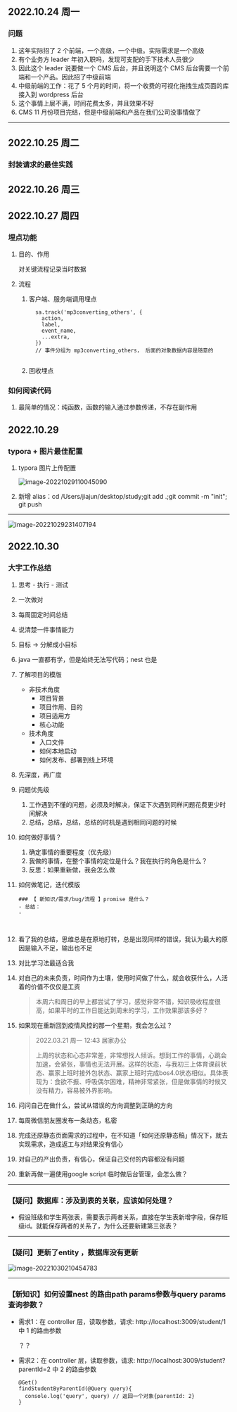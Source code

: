 ## 2022.10.24 周一

### 问题

1. 这年实际招了 2 个前端，一个高级，一个中级。实际需求是一个高级
2. 有个业务方 leader 年初入职吗，发现可支配的手下技术人员很少
3. 因此这个 leader 说要做一个 CMS 后台，并且说明这个 CMS 后台需要一个前端和一个产品。因此招了中级前端
4. 中级前端的工作：花了 5 个月的时间，将一个收费的可视化拖拽生成页面的库接入到 wordpress 后台
5. 这个事情上层不满，时间花费太多，并且效果不好
6. CMS 11 月份项目完结，但是中级前端和产品在我们公司没事情做了

---

## 2022.10.25 周二

### 封装请求的最佳实践



## 2022.10.26 周三

## 2022.10.27 周四

### 埋点功能

1. 目的、作用

   对关键流程记录当时数据

1. 流程

   1. 客户端、服务端调用埋点

      ```
        sa.track('mp3converting_others', {
          action,
          label,
          event_name,
          ...extra,
        })
        // 事件分组为 mp3converting_others， 后面的对象数据内容是随意的
        
      ```

   2. 回收埋点

   

### 如何阅读代码

1. 最简单的情况：纯函数，函数的输入通过参数传递，不存在副作用



## 2022.10.29

### typora + 图片最佳配置

1. typora 图片上传配置

   ![image-20221029110045090](../assets/images/image-20221029110045090.png)

2. 新增 alias：cd /Users/jiajun/desktop/study;git add .;git commit -m "init"; git push 

----

![image-20221029231407194](../assets/images/image-20221029231407194.png)

## 2022.10.30 

### 大宇工作总结

1. 思考 - 执行 - 测试

2. 一次做对

3. 每周固定时间总结

4. 说清楚一件事情能力

5. 目标 -> 分解成小目标

6. java 一直都有学，但是始终无法写代码；nest 也是

7. 了解项目的模版

   - 非技术角度
     - 项目背景
     - 项目作用、目的
     - 项目适用方
     - 核心功能
   - 技术角度
     - 入口文件
     - 如何本地启动
     - 如何发布、部署到线上环境

8. 先深度，再广度

9. 问题优先级

   1. 工作遇到不懂的问题，必须及时解决，保证下次遇到同样问题花费更少时间解决
   2. 总结，总结，总结，总结的时机是遇到相同问题的时候

10. 如何做好事情？

    1. 确定事情的重要程度（优先级）
    2. 我做的事情，在整个事情的定位是什么？我在执行的角色是什么？
    3. 反思：如果重新做，我会怎么做

11. 如何做笔记，迭代模版

    ```
    ### 【 新知识/需求/bug/流程 】promise 是什么？
    - 总结：
    - 
    
    
    
    ```

    

12. 看了我的总结，思维总是在原地打转，总是出现同样的错误，我认为最大的原因是输入不足，输出也不足

13. 对比学习法最适合我

14. 对自己的未来负责，时间作为土壤，使用时间做了什么，就会收获什么，人活着的价值不仅仅是工资

    > 本周六和周日的早上都尝试了学习，感觉非常不错，知识吸收程度很高，如果平时的工作日能达到周末的学习，工作效果那该多好？

15. 如果现在重新回到疫情风控的那一个星期，我会怎么过？

    > 2022.03.21 周一 12:43 居家办公
    >
    > 上周的状态和心态非常差，非常想找人倾诉。想到工作的事情，心跳会加速，会紧张，事情也无法开展。这样的状态，与我初三上体育课前状态、赢家上班时接外包状态、赢家上班时完成bos4.0状态相似。具体表现为：食欲不振、呼吸偶尔困难，精神非常紧张，但是做事情的时候又没有精力，容易被外界影响。

16. 问问自己在做什么，尝试从错误的方向调整到正确的方向

17. 每周微信朋友圈发布一条动态，私密

18. 完成还原静态页面需求的过程中，在不知道「如何还原静态稿」情况下，就去实现需求，造成返工与对结果没有信心

19. 对自己的产出负责，有信心，保证自己交付的内容都没有问题

20. 重新再做一遍使用google script 临时做后台管理，会怎么做？

---

### 【疑问】数据库：涉及到表的关联，应该如何处理？

- 假设班级和学生两张表，需要表示两者关系，直接在学生表新增字段，保存班级id。就能保存两者的关系了，为什么还要新建第三张表？

---

### 【疑问】更新了entity ，数据库没有更新

![image-20221030210454783](../assets/images/image-20221030210454783.png)

---

### 【新知识】如何设置nest 的路由path params参数与query params查询参数？

- 需求1：在 controller 层，读取参数，请求: http://localhost:3009/student/1 中 1 的路由参数

  ？？

- 需求2：在 controller 层，读取参数，请求: http://localhost:3009/student?parentId=2 中 2 的路由参数

  ```
  @Get()
  findStudentByParentId(@Query query){
  	console.log('query', query) // 返回一个对象{parentId: 2}
  }
  ```

  
